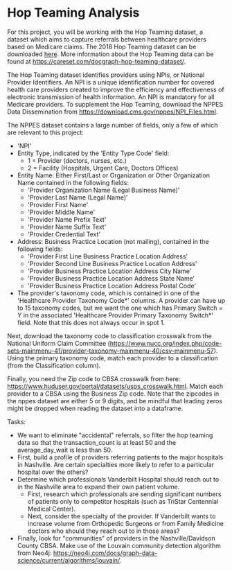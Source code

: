 # Hop Teaming Analysis

For this project, you will be working with the Hop Teaming dataset, a dataset which aims to capture referrals between healthcare providers based on Medicare claims. The 2018 Hop Teaming dataset can be downloaded [here](https://drive.google.com/file/d/1t2-qcCSmXCFBJ-xvbRvMc2Nlu9VTsZts/view?usp=sharing). More information about the Hop Teaming data can be found at https://careset.com/docgraph-hop-teaming-dataset/. 

The Hop Teaming dataset identifies providers using NPIs, or National Provider Identifiers. An NPI is a unique identification number for covered health care providers created to improve the efficiency and effectiveness of electronic transmission of health information. An NPI is mandatory for all Medicare providers. To supplement the Hop Teaming, download the NPPES Data Dissemination from https://download.cms.gov/nppes/NPI_Files.html. 

The NPPES dataset contains a large number of fields, only a few of which are relevant to this project:
* 'NPI' 
* Entity Type, indicated by the 'Entity Type Code' field:
    - 1 = Provider (doctors, nurses, etc.)
    - 2 = Facility (Hospitals, Urgent Care, Doctors Offices) 
* Entity Name: Either First/Last or Organization or Other Organization Name contained in the following fields:
    - 'Provider Organization Name (Legal Business Name)'
    - 'Provider Last Name (Legal Name)'
    - 'Provider First Name'
    - 'Provider Middle Name'
    - 'Provider Name Prefix Text'
    - 'Provider Name Suffix Text'
    - 'Provider Credential Text'
* Address: Business Practice Location (not mailing), contained in the following fields:
    - 'Provider First Line Business Practice Location Address'
    - 'Provider Second Line Business Practice Location Address'
    - 'Provider Business Practice Location Address City Name'
    - 'Provider Business Practice Location Address State Name'
    - 'Provider Business Practice Location Address Postal Code'
* The provider's taxonomy code, which is contained in one of the 'Healthcare Provider Taxonomy Code*' columns. A provider can have up to 15 taxonomy codes, but we want the one which has Primary Switch = Y in the associated 'Healthcare Provider Primary Taxonomy Switch*' field. Note that this does not always occur in spot 1.

Next, download the taxonomy code to classification crosswalk from the National Uniform Claim Committee (https://www.nucc.org/index.php/code-sets-mainmenu-41/provider-taxonomy-mainmenu-40/csv-mainmenu-57). Using the primary taxonomy code, match each provider to a classification (from the Classification column).

Finally, you need the Zip code to CBSA crosswalk from here: https://www.huduser.gov/portal/datasets/usps_crosswalk.html. Match each provider to a CBSA using the Business Zip code. Note that the zipcodes in the nppes dataset are either 5 or 9 digits, and be mindful that leading zeros might be dropped when reading the dataset into a dataframe.

Tasks:
* We want to eliminate "accidental" referrals, so filter the hop teaming data so that the transaction_count is at least 50 and the average_day_wait is less than 50. 
* First, build a profile of providers referring patients to the major hospitals in Nashville. Are certain specialties more likely to refer to a particular hospital over the others?
* Determine which professionals Vanderbilt Hospital should reach out to in the Nashville area to expand their own patient volume. 
    - First, research which professionals are sending significant numbers of patients only to competitor hospitals (such as TriStar Centennial Medical Center).
    - Next, consider the specialty of the provider. If Vanderbilt wants to increase volume from Orthopedic Surgeons or from Family Medicine doctors who should they reach out to in those areas?
* Finally, look for "communities" of providers in the Nashville/Davidson County CBSA. Make use of the Louvain community detection algorithm from Neo4j: https://neo4j.com/docs/graph-data-science/current/algorithms/louvain/.
